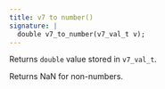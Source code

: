 ```yaml
---
title: v7 to number()
signature: |
  double v7_to_number(v7_val_t v);
---
```


Returns `double` value stored in `v7_val_t`.

Returns NaN for non-numbers. 

